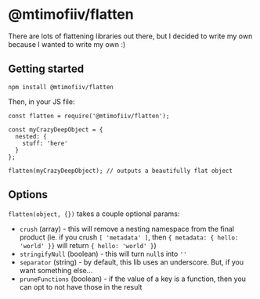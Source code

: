 # @mtimofiiv/flatten

There are lots of flattening libraries out there, but I decided to write my own because I wanted to write my own :)

## Getting started

```
npm install @mtimofiiv/flatten
```

Then, in your JS file:

```
const flatten = require('@mtimofiiv/flatten');

const myCrazyDeepObject = {
  nested: {
    stuff: 'here'
  }
};

flatten(myCrazyDeepObject); // outputs a beautifully flat object
```

## Options

`flatten(object, {})` takes a couple optional params:

 * `crush` (array) - this will remove a nesting namespace from the final product (ie. if you crush `[ 'metadata' ]`, then `{ metadata: { hello: 'world' }}` will return `{ hello: 'world' }`)
 * `stringifyNull` (boolean) - this will turn `null`s into `''`
 * `separator` (string) - by default, this lib uses an underscore. But, if you want something else...
 * `pruneFunctions` (boolean) - if the value of a key is a function, then you can opt to not have those in the result
